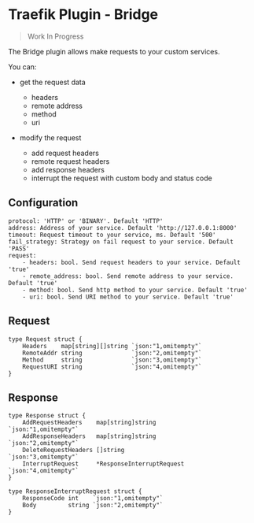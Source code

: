 # Traefik Plugin - Bridge

> Work In Progress

The Bridge plugin allows make requests to your custom services. 

You can:

- get the request data
    - headers
    - remote address
    - method
    - uri
    
- modify the request
    - add request headers
    - remote request headers
    - add response headers
    - interrupt the request with custom body and status code 

## Configuration

```
protocol: 'HTTP' or 'BINARY'. Default 'HTTP'
address: Address of your service. Default 'http://127.0.0.1:8000'
timeout: Request timeout to your service, ms. Default '500'
fail_strategy: Strategy on fail request to your service. Default 'PASS'
request:
    - headers: bool. Send request headers to your service. Default 'true'
    - remote_address: bool. Send remote address to your service. Default 'true'
    - method: bool. Send http method to your service. Default 'true'
    - uri: bool. Send URI method to your service. Default 'true'
```

## Request

```
type Request struct {
	Headers    map[string][]string `json:"1,omitempty"`
	RemoteAddr string              `json:"2,omitempty"`
	Method     string              `json:"3,omitempty"`
	RequestURI string              `json:"4,omitempty"`
}
```


## Response

```
type Response struct {
	AddRequestHeaders    map[string]string         `json:"1,omitempty"`
	AddResponseHeaders   map[string]string         `json:"2,omitempty"`
	DeleteRequestHeaders []string                  `json:"3,omitempty"`
	InterruptRequest     *ResponseInterruptRequest `json:"4,omitempty"`
}

type ResponseInterruptRequest struct {
	ResponseCode int    `json:"1,omitempty"`
	Body         string `json:"2,omitempty"`
}
```

